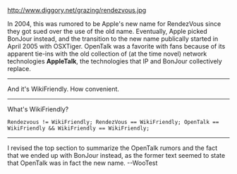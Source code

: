 

http://www.diggory.net/grazing/rendezvous.jpg

In 2004, this was rumored to be Apple's new name for RendezVous since they got sued over the use of the old name. Eventually, Apple picked BonJour instead, and the transition to the new name publically started in April 2005 with OSXTiger. OpenTalk was a favorite with fans because of its apparent tie-ins with the old collection of (at the time novel) network technologies **AppleTalk**, the technologies that IP and BonJour collectively replace. 

----

And it's WikiFriendly. How convenient.

----

What's WikiFriendly?

    Rendezvous != WikiFriendly; RendezVous == WikiFriendly; OpenTalk == WikiFriendly && WikiFriendly == WikiFriendly;

----

I revised the top section to summarize the OpenTalk rumors and the fact that we ended up with BonJour instead, as the former text seemed to state that OpenTalk was in fact the new name. --WooTest

